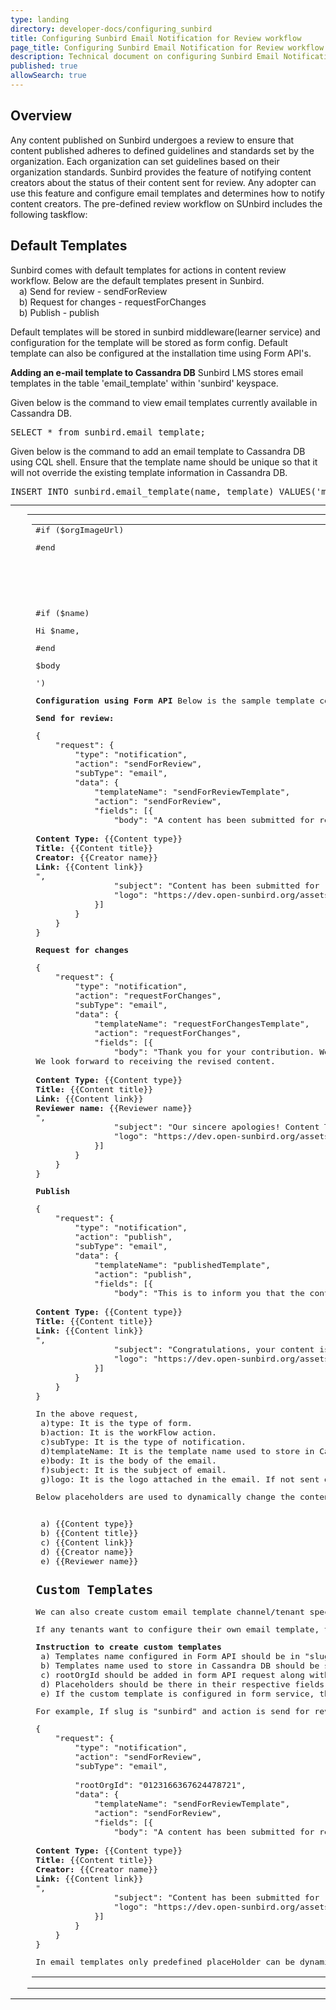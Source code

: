 ```yaml
---
type: landing
directory: developer-docs/configuring_sunbird
title: Configuring Sunbird Email Notification for Review workflow
page_title: Configuring Sunbird Email Notification for Review workflow
description: Technical document on configuring Sunbird Email Notification for Review workflow
published: true
allowSearch: true
---
```

## Overview
Any content published on Sunbird undergoes a review to ensure that content published adheres to defined guidelines and standards set by the organization. Each organization can set guidelines based on their organization standards. Sunbird provides the feature of notifying content creators about the status of their content sent for review. Any adopter can use this feature and configure email templates and determines how to notify content creators. The pre-defined review workflow on SUnbird includes the following taskflow:



## Default Templates
Sunbird comes with default templates for actions in content review workflow. Below are the default templates present in Sunbird.
<br>&emsp;a) Send for review - sendForReview
<br>&emsp;b) Request for changes - requestForChanges
<br>&emsp;b) Publish - publish

Default templates will be stored in sunbird middleware(learner service) and configuration for the template will be stored as form config. Default template can also be configured at the installation time using Form API's.

**Adding an e-mail template to Cassandra DB**
Sunbird LMS stores email templates in the table 'email_template' within 'sunbird' keyspace. 

Given below is the command to view email templates currently available in Cassandra DB.

<pre>SELECT * from sunbird.email_template;</pre>

Given below is the command to add an email template to Cassandra DB using CQL shell. Ensure that the template name should be unique so that it will not override the existing template information in Cassandra DB.

<pre>INSERT INTO sunbird.email_template(name, template) VALUES('myEmailTemplate', '<!doctype html><html> <head> <meta> <meta> <title></title> </head> <body> <table> <tr> <td>&nbsp;</td><td> <div class="content"> <span class="preheader"></span> <table class="main"> <tr> <td class="wrapper"> <table> <tr> <tr> <td> #if ($orgImageUrl) <p> <img src="$orgImageUrl" alt="logo" align="right" width="180" height="100"> </p>#end </td></tr><td> #if ($name) <p >Hi $name,</p>#end <p >$body</p></body></html>')</pre>

**Configuration using Form API**
Below is the sample template configuration for different content review workflows stored in form API's.

**Send for review:**
<pre>
{
	"request": {
		"type": "notification",
		"action": "sendForReview",
		"subType": "email",
		"data": {
			"templateName": "sendForReviewTemplate",
			"action": "sendForReview",
			"fields": [{
				"body": "A content has been submitted for review.<br><br><b>Content Type: </b>{{Content type}}<br><b>Title: </b>{{Content title}}<br><b>Creator: </b>{{Creator name}}<br><b>Link: </b>{{Content link}}<br>",
				"subject": "Content has been submitted for review! Content Type: {{Content type}}, Title: {{Content title}}",
				"logo": "https://dev.open-sunbird.org/assets/images/sunbird_logo.png"
			}]
		}
	}
}
</pre>

**Request for changes**
<pre>
{
	"request": {
		"type": "notification",
		"action": "requestForChanges",
		"subType": "email",
		"data": {
			"templateName": "requestForChangesTemplate",
			"action": "requestForChanges",
			"fields": [{
				"body": "Thank you for your contribution. We appreciate your effort in creating content for us. However, before we publish the content request you to make the necessary changes as mentioned in the comments.<br>We look forward to receiving the revised content.<br><br><b>Content Type: </b>{{Content type}}<br><b>Title: </b>{{Content title}}<br><b>Link: </b>{{Content link}}<br><b>Reviewer name: </b>{{Reviewer name}}<br>",
				"subject": "Our sincere apologies! Content Type: {{Content type}}, Title: {{Content title}}",
				"logo": "https://dev.open-sunbird.org/assets/images/sunbird_logo.png"
			}]
		}
	}
}
</pre>

**Publish**
<pre>
{
	"request": {
		"type": "notification",
		"action": "publish",
		"subType": "email",
		"data": {
			"templateName": "publishedTemplate",
			"action": "publish",
			"fields": [{
				"body": "This is to inform you that the content submitted has been accepted for publication and will be available on the portal shortly.<br><br><b>Content Type: </b>{{Content type}}<br><b>Title: </b>{{Content title}}<br><b>Link: </b>{{Content link}}<br>",
				"subject": "Congratulations, your content is live! Content Type: {{Content type}}, Title: {{Content title}}",
				"logo": "https://dev.open-sunbird.org/assets/images/sunbird_logo.png"
			}]
		}
	}
}
</pre>

In the above request, 
<br>&emsp;a)type: It is the type of form.
<br>&emsp;b)action: It is the workFlow action.
<br>&emsp;c)subType: It is the type of notification.
<br>&emsp;d)templateName: It is the template name used to store in Cassandra DB.
<br>&emsp;e)body: It is the body of the email.
<br>&emsp;f)subject: It is the subject of email.
<br>&emsp;g)logo: It is the logo attached in the email. If not sent default will be used.

Below placeholders are used to dynamically change the content information. So, it is recommended to keep this respective fields:

<br>&emsp;a) {{Content type}}
<br>&emsp;b) {{Content title}}
<br>&emsp;c) {{Content link}}
<br>&emsp;d) {{Creator name}}
<br>&emsp;e) {{Reviewer name}}

## Custom Templates
We can also create custom email template channel/tenant specific. If customized templates are not present, the default template will be used to send email for different actions in review workflows.

If any tenants want to configure their own email template, they can do so by adding new email template configurations in Form API and manually inserting the new template in Casandra DB of Sunbird middleware service.

**Instruction to create custom templates**
<br>&emsp;a) Templates name configured in Form API should be in "slug_workflowAction" format.
<br>&emsp;b) Templates name used to store in Cassandra DB should be same as configured in Form API.
<br>&emsp;c) rootOrgId should be added in form API request along with other fields which is the channel.
<br>&emsp;d) Placeholders should be there in their respective fields.
<br>&emsp;e) If the custom template is configured in form service, then custom template with the same name should also be added in Learner service(sunbird middleware). If not added Learner service will throw an error.

For example, If slug is "sunbird" and action is send for review, template name should be "sunbird_sendforReviewTemplate". Sample custom template configuration.

<pre>
{
	"request": {
		"type": "notification",
		"action": "sendForReview",
		"subType": "email",

		"rootOrgId": "0123166367624478721",
		"data": {
			"templateName": "sendForReviewTemplate",
			"action": "sendForReview",
			"fields": [{
				"body": "A content has been submitted for review.<br><br><b>Content Type: </b>{{Content type}}<br><b>Title: </b>{{Content title}}<br><b>Creator: </b>{{Creator name}}<br><b>Link: </b>{{Content link}}<br>",
				"subject": "Content has been submitted for review! Content Type: {{Content type}}, Title: {{Content title}}",
				"logo": "https://dev.open-sunbird.org/assets/images/sunbird_logo.png"
			}]
		}
	}
}
</pre>

In email templates only predefined placeHolder can be dynamically replaced with content data while sending mail.
